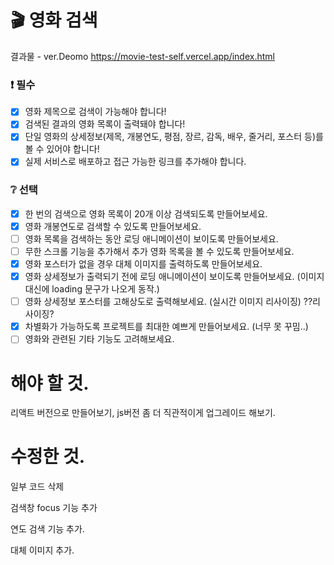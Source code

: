 # 🎬 영화 검색

결과물 - ver.Deomo https://movie-test-self.vercel.app/index.html



### ❗ 필수

- [x] 영화 제목으로 검색이 가능해야 합니다!
- [x] 검색된 결과의 영화 목록이 출력돼야 합니다!
- [x] 단일 영화의 상세정보(제목, 개봉연도, 평점, 장르, 감독, 배우, 줄거리, 포스터 등)를 볼 수 있어야 합니다!
- [x] 실제 서비스로 배포하고 접근 가능한 링크를 추가해야 합니다.

### ❔ 선택

- [x] 한 번의 검색으로 영화 목록이 20개 이상 검색되도록 만들어보세요.
- [x] 영화 개봉연도로 검색할 수 있도록 만들어보세요.
- [ ] 영화 목록을 검색하는 동안 로딩 애니메이션이 보이도록 만들어보세요.
- [ ] 무한 스크롤 기능을 추가해서 추가 영화 목록을 볼 수 있도록 만들어보세요.
- [x] 영화 포스터가 없을 경우 대체 이미지를 출력하도록 만들어보세요.
- [x] 영화 상세정보가 출력되기 전에 로딩 애니메이션이 보이도록 만들어보세요. (이미지 대신에 loading 문구가 나오게 동작.)
- [ ] 영화 상세정보 포스터를 고해상도로 출력해보세요. (실시간 이미지 리사이징) ??리사이징?
- [x] 차별화가 가능하도록 프로젝트를 최대한 예쁘게 만들어보세요. (너무 못 꾸밈..)
- [ ] 영화와 관련된 기타 기능도 고려해보세요.

# 해야 할 것.

리액트 버전으로 만들어보기, js버전 좀 더 직관적이게 업그레이드 해보기.

# 수정한 것.

일부 코드 삭제  

검색창 focus 기능 추가

연도 검색 기능 추가.

대체 이미지 추가.
